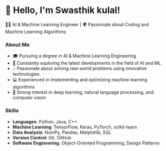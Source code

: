 # 👋 Hello, I'm Swasthik kulal!


👩‍💻 AI & Machine Learning Engineer | 🌍 Passionate about Coding and Machine Learning Algorithms

### About Me

- 🎓 Pursuing a degree in AI & Machine Learning Engineering
- 🌱 Constantly exploring the latest developments in the field of AI and ML
- 💡 Passionate about solving real-world problems using innovative technologies
- 💻 Experienced in implementing and optimizing machine learning algorithms
- 🚀 Strong interest in deep learning, natural language processing, and computer vision

### Skills

- **Languages**: Python, Java, C++
- **Machine Learning**: TensorFlow, Keras, PyTorch, scikit-learn
- **Data Analysis**: NumPy, Pandas, Matplotlib, SQL
- **Version Control**: Git, GitHub
- **Software Engineering**: Object-Oriented Programming, Design Patterns

